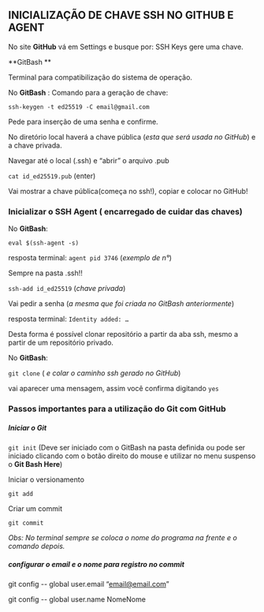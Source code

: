 

## INICIALIZAÇÃO DE CHAVE SSH NO GITHUB E AGENT



No site __GitHub__ vá em Settings e busque por: SSH Keys gere uma chave.

**GitBash **

Terminal para compatibilização do sistema de operação.

No __GitBash__ : Comando para a geração de chave:

`ssh-keygen -t ed25519 -C email@gmail.com`

Pede para inserção de uma senha e confirme.

No diretório local haverá a chave pública (*esta que será usada no GitHub*) e a chave privada.

Navegar até o local (.ssh) e “abrir” o arquivo .pub

`cat id_ed25519.pub` (enter)

Vai mostrar a chave pública(começa no ssh!), copiar e colocar no GitHub!



### Inicializar o SSH Agent ( encarregado de cuidar das chaves)

No __GitBash__:

`eval $(ssh-agent -s)`

resposta terminal: `agent pid 3746` (*exemplo de n°*)

Sempre na pasta .ssh!!

`ssh-add id_ed25519`   (*chave privada*)

Vai pedir a senha (*a mesma que foi criada no GitBash anteriormente*)

resposta terminal: `Identity added: …`



Desta forma é possível clonar repositório a partir da aba ssh, mesmo a partir de um repositório privado.

No __GitBash__:

`git clone` ( *e colar o caminho ssh gerado no GitHub*)

vai aparecer uma mensagem, assim você confirma digitando  `yes`

### Passos importantes para a utilização do Git com GitHub

##### Iniciar o Git

`git init`  (Deve ser iniciado com o GitBash na pasta definida ou pode ser iniciado clicando com o botão direito do mouse e utilizar no menu suspenso o **Git Bash Here**)

Iniciar o versionamento

`git add`

Criar um commit

`git commit`

*Obs: No terminal sempre se coloca o nome do programa na frente e o comando depois.*

##### configurar o email e o  nome para registro no commit


git config -- global user.email “email@email.com”

git config -- global user.name NomeNome


